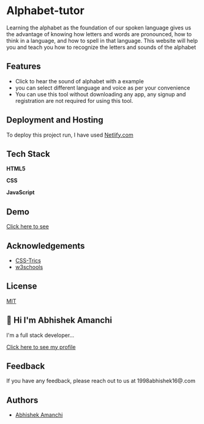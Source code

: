 # Alphabet-tutor

 Learning the alphabet as the foundation of our spoken language gives us the advantage of knowing how letters and words are pronounced, how to think in a language, and how to spell in that language. This website will help you and teach you how to recognize the letters and sounds of the alphabet 
## Features

- Click to hear the sound of alphabet with a example
- you can select different language and voice as per your convenience
- You can use this tool without downloading any app, any signup and registration are not required for using this tool.

  
## Deployment and Hosting

To deploy this project run, I have used [Netlify.com](https://www.netlify.com/)




  ## Tech Stack

**HTML5**

**CSS**

**JavaScript**

## Demo

[Click here to see](https://alphabet-2021.netlify.app/)

  
## Acknowledgements

 - [CSS-Trics](https://css-tricks.com/)
 - [w3schools](https://www.w3schools.com/)

  
## License

[MIT](https://choosealicense.com/licenses/mit/)

  
## 👋 Hi I'm Abhishek Amanchi
I'm a full stack developer...

  [ Click here to see my profile](https://github.com/Abhishekamanchi)
## Feedback

If you have any feedback, please reach out to us at 1998abhishek16@.com

  
## Authors

- [Abhishek Amanchi](https://github.com/Abhishekamanchi)

  
